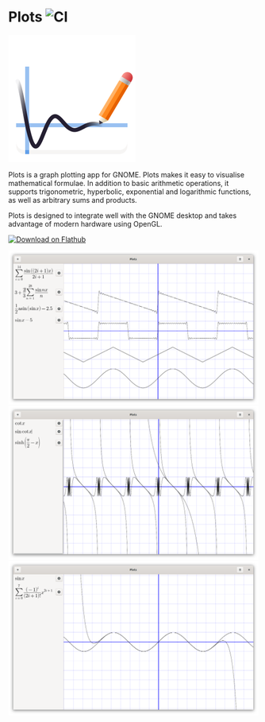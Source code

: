 # Plots ![CI](https://github.com/alexhuntley/Plots/workflows/CI/badge.svg)
![Plots icon](res/com.github.alexhuntley.Plots.svg)

Plots is a graph plotting app for GNOME. Plots makes it easy to visualise
mathematical formulae. In addition to basic arithmetic operations, it supports
trigonometric, hyperbolic, exponential and logarithmic functions, as well as
arbitrary sums and products.

Plots is designed to integrate well with the GNOME desktop and takes advantage
of modern hardware using OpenGL.

<a href='https://flathub.org/apps/details/com.github.alexhuntley.Plots'><img width='240' alt='Download on Flathub' src='https://flathub.org/assets/badges/flathub-badge-en.png'/></a>

![Screenshot showing plot of sawtooth, square, triangle and sine waves](res/screenshot_fourier.png)
![Screenshot showing plot of cot(x), sin(cot(x)) and sinh(x)](res/screenshot_trig_hyperbolic.png)
![Screenshot showing plot of sin(x) and its Taylor approximation](res/screenshot_sine_taylor.png)
